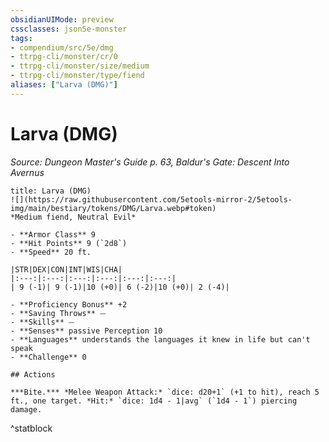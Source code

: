 ```yaml
---
obsidianUIMode: preview
cssclasses: json5e-monster
tags:
- compendium/src/5e/dmg
- ttrpg-cli/monster/cr/0
- ttrpg-cli/monster/size/medium
- ttrpg-cli/monster/type/fiend
aliases: ["Larva (DMG)"]
---
```

# Larva (DMG)
*Source: Dungeon Master's Guide p. 63, Baldur's Gate: Descent Into Avernus*  

```ad-statblock
title: Larva (DMG)
![](https://raw.githubusercontent.com/5etools-mirror-2/5etools-img/main/bestiary/tokens/DMG/Larva.webp#token)
*Medium fiend, Neutral Evil*

- **Armor Class** 9 
- **Hit Points** 9 (`2d8`)
- **Speed** 20 ft.

|STR|DEX|CON|INT|WIS|CHA|
|:---:|:---:|:---:|:---:|:---:|:---:|
| 9 (-1)| 9 (-1)|10 (+0)| 6 (-2)|10 (+0)| 2 (-4)|

- **Proficiency Bonus** +2
- **Saving Throws** ⏤
- **Skills** ⏤
- **Senses** passive Perception 10
- **Languages** understands the languages it knew in life but can't speak
- **Challenge** 0

## Actions

***Bite.*** *Melee Weapon Attack:* `dice: d20+1` (+1 to hit), reach 5 ft., one target. *Hit:* `dice: 1d4 - 1|avg` (`1d4 - 1`) piercing damage.
```
^statblock